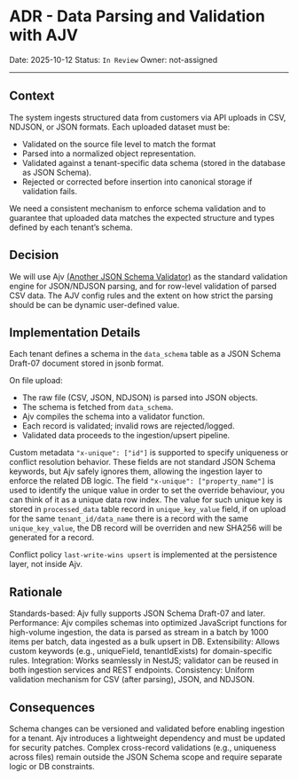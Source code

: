 # ADR - Data Parsing and Validation with AJV

Date: 2025-10-12
Status: `In Review`
Owner: not-assigned

---

## Context

The system ingests structured data from customers via API uploads in CSV, NDJSON, or JSON formats.
Each uploaded dataset must be:
- Validated on the source file level to match the format
- Parsed into a normalized object representation.
- Validated against a tenant-specific data schema (stored in the database as JSON Schema).
- Rejected or corrected before insertion into canonical storage if validation fails.

We need a consistent mechanism to enforce schema validation and to guarantee that uploaded data matches the expected structure and types defined by each tenant’s schema.

## Decision

We will use Ajv [(Another JSON Schema Validator)](https://ajv.js.org/) as the standard validation engine for JSON/NDJSON parsing, and for row-level validation of parsed CSV data.
The AJV config rules and the extent on how strict the parsing should be can be dynamic user-defined value.

## Implementation Details

Each tenant defines a schema in the `data_schema` table as a JSON Schema Draft-07 document stored in jsonb format.

On file upload:
- The raw file (CSV, JSON, NDJSON) is parsed into JSON objects.
- The schema is fetched from `data_schema`.
- Ajv compiles the schema into a validator function.
- Each record is validated; invalid rows are rejected/logged.
- Validated data proceeds to the ingestion/upsert pipeline.

Custom metadata `"x-unique": ["id"]` is supported to specify uniqueness or conflict resolution behavior. These fields are not standard JSON Schema keywords, but Ajv safely ignores them, allowing the ingestion layer to enforce the related DB logic.
The field `"x-unique": ["property_name"]` is used to identify the unique value in order to set the override behaviour, you can think of it as a unique data row index.
The value for such unique key is stored in `processed_data` table record in `unique_key_value` field, 
if on upload for the same `tenant_id/data_name` there is a record with the same `unique_key_value`, the DB record will be overriden and new SHA256 will be generated for a record.

Conflict policy `last-write-wins upsert` is implemented at the persistence layer, not inside Ajv.

## Rationale

Standards-based: Ajv fully supports JSON Schema Draft-07 and later.
Performance: Ajv compiles schemas into optimized JavaScript functions for high-volume ingestion, the data is parsed as stream in a batch by 1000 items per batch, data ingested as a bulk upsert in DB.
Extensibility: Allows custom keywords (e.g., uniqueField, tenantIdExists) for domain-specific rules.
Integration: Works seamlessly in NestJS; validator can be reused in both ingestion services and REST endpoints.
Consistency: Uniform validation mechanism for CSV (after parsing), JSON, and NDJSON.

## Consequences

Schema changes can be versioned and validated before enabling ingestion for a tenant.
Ajv introduces a lightweight dependency and must be updated for security patches.
Complex cross-record validations (e.g., uniqueness across files) remain outside the JSON Schema scope and require separate logic or DB constraints.

